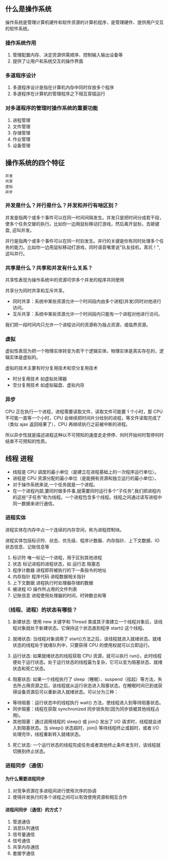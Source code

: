 ## 什么是操作系统

操作系统是管理计算机硬件和软件资源的计算机程序，是管理硬件、提供用户交互的软件系统。

### 操作系统作用

1. 管理配置内存、决定资源供需顺序、控制输入输出设备等
2. 提供了让用户和系统交互的操作界面

### 多道程序设计

1. 多道程序设计是指在计算机内存中同时存放多个程序
2. 多道程序在计算机的管理程序之下相互穿插运行

### 对多道程序的管理时操作系统的重要功能

1. 进程管理
2. 文件管理
3. 存储管理
4. 作业管理
5. 设备管理

## 操作系统的四个特征

    并发
    共享
    虚拟
    异步

### 并发是什么？并行是什么？并发和并行有啥区别？

并发是指两个或多个事件可以在同一时间间隔发生。并发只是把时间分成若干段，使多个任务交替的执行。比如你一边用鼠标移动打游戏，然后离开鼠标，去砸键盘, 这叫并发。

并行是指两个或多个事件可以在同一时刻发生。并行的关键是你有同时处理多个任务的能力。比如你一边用鼠标移动打游戏，同时语音嘴里说"队友挂机，真坑！", 这叫并行。

### 共享是什么？共享和并发有什么关系？

共享性表现为操作系统中的资源可供多个并发的程序共同使用

共享分为同时共享和互斥共享。

- 同时共享：系统中某些资源允许一个时间段内由多个进程(并发)同时对他进行访问。
- 互斥共享：系统中某些资源允许一个时间段内只能有一个进程对他进行访问。

我们把一段时间内只允许一个进程访问的资源称为独占资源，或临界资源。

### 虚拟

虚拟性表现为把一个物理实体转变为若干个逻辑实体。物理实体是真实存在的，逻辑实体是虚拟的。

虚拟的技术主要有时分复用技术和空分复用技术

- 时分复用技术 如虚拟处理器
- 空分复用技术 如虚拟磁盘、虚拟内存

### 异步

CPU 正在执行一个进程，进程需要读取文件，读取文件可能要 1 个小时，那 CPU 不可能一直等一个小时，CPU 会继续把时间片分给别的进程，等文件读取完成了（类似 ajax 返回结果了），CPU 再继续执行之前被中断的进程。

所以异步性就是描述进程这种以不可预知的速度走走停停、何时开始何时暂停何时结束不可预知的性质。

## 线程 进程

- 线程是 CPU 调度的最小单位（是建立在进程基础上的一次程序运行单位）。
- 进程是 CPU 资源分配的最小单位（是能拥有资源和独立运行的最小单位）。
- 对于操作系统来说,一个任务就是一个进程。
- 在一个进程内部,要同时做多件事,就需要同时运行多个“子任务”,我们把进程内的这些“子任务”称为线程。一个进程包含多个线程。线程之间通过读写进程中同一数据来进行通信。

### 进程实体

进程实体在内存中占一个连续的内存空间，称为进程控制块。

进程实体包括标识符、状态、优先级、程序计数器、内存指针、上下文数据、IO 状态信息、记账信息等

1. 标识符 唯一标记一个进程，用于区别其他进程
2. 状态 标记进程的进程状态，如 运行态 阻塞态
3. 程序计数器 进程即将被执行的下一条指令的地址
4. 内存指针 程序代码 进程数据相关指针
5. 上下文数据 进程执行时处理器存储的数据
6. 被进程 IO 操作所占用的文件列表
7. 记账信息 进程使用处理器的时间，时钟数总和等

### （线程、进程）的状态有哪些？

1. 新建状态: 使用 new 关键字和 Thread 类或其子类建立一个线程对象后，该线程对象就处于新建状态。它保持这个状态直到程序 start() 这个线程。

2. 就绪状态: 当线程对象调用了 start()方法之后，该线程就进入就绪状态。就绪状态的线程处于就绪队列中，只要获得 CPU 的使用权就可以立即运行。

3. 运行状态: 如果就绪状态的线程获取 CPU 资源，就可以执行 run()，此时线程便处于运行状态。处于运行状态的线程最为复杂，它可以变为阻塞状态、就绪状态和死亡状态。

4. 阻塞状态: 如果一个线程执行了 sleep（睡眠）、suspend（挂起）等方法，失去所占用资源之后，该线程就从运行状态进入阻塞状态。在睡眠时间已到或获得设备资源后可以重新进入就绪状态。可以分为三种：

- 等待阻塞：运行状态中的线程执行 wait() 方法，使线程进入到等待阻塞状态。
- 同步阻塞：线程在获取 synchronized 同步锁失败(因为同步锁被其他线程占用)。
- 其他阻塞：通过调用线程的 sleep() 或 join() 发出了 I/O 请求时，线程就会进入到阻塞状态。当 sleep() 状态超时，join() 等待线程终止或超时，或者 I/O 处理完毕，线程重新转入就绪状态。

5. 死亡状态: 一个运行状态的线程完成任务或者其他终止条件发生时，该线程就切换到终止状态。

### 进程同步（通信）

#### 为什么需要进程同步

1. 对竞争资源在多进程间进行使用次序的协调
2. 使得并发执行的多个进程之间可以有效使用资源和相互合作

#### 进程间同步（通信）的方式？

1. 管道通信
2. 消息队列通信
3. 信号量通信
4. 信号通信
5. 共享内存通信
6. 套接字通信
